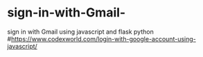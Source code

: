 # sign-in-with-Gmail-
sign in with Gmail using javascript and flask python
#https://www.codexworld.com/login-with-google-account-using-javascript/
